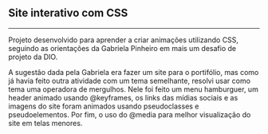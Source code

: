 ## Site interativo com CSS
---------------------------------

Projeto desenvolvido para aprender a criar animações utilizando CSS, seguindo as orientações da Gabriela Pinheiro em mais um desafio de projeto da DIO.

A sugestão dada pela Gabriela era fazer um site para o portifólio, mas como já havia feito outra atividade com um tema semelhante, resolvi usar como tema uma operadora de mergulhos. Nele foi feito um menu hamburguer, um header animado usando @keyframes, os links das mídias sociais e as imagens do site foram animados usando pseudoclasses e pseudoelementos. Por fim, o uso do @media para melhor visualização do site em telas menores.


